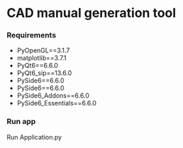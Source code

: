 # CAD manual generation tool
### Requirements
- PyOpenGL==3.1.7
- matplotlib==3.7.1  
- PyQt6==6.6.0  
- PyQt6_sip==13.6.0  
- PySide6==6.6.0  
- PySide6==6.6.0  
- PySide6_Addons==6.6.0  
- PySide6_Essentials==6.6.0

### Run app

Run Application.py